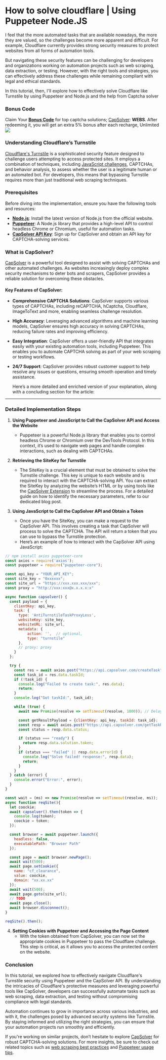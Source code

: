 # How to solve cloudflare | Using Puppeteer Node.JS

I feel that the more automated tasks that are available nowadays, the more they are valued, so the challenges become more apparent and difficult. For example, Cloudflare currently provides strong security measures to protect websites from all forms of automation tools.

But navigating these security features can be challenging for developers and organizations working on automation projects such as web scraping, data extraction, or testing. However, with the right tools and strategies, you can effectively address these challenges while remaining compliant with legal and ethical standards.

In this tutorial, then, I'll explore how to effectively solve Cloudflare like Turnstile by using Puppeteer and Node.js and the help from Captcha solver


### Bonus Code

Claim Your   <u>**Bonus Code**</u> for top captcha solutions; [CapSolver](https://www.capsolver.com/?utm_source=official&utm_medium=blog&utm_campaign=cloudflarenodejs): **WEBS**. After redeeming it, you will get an extra 5% bonus after each recharge, Unlimited
 ![](https://assets.capsolver.com/prod/images/post/2024-03-29/fbc29472-886c-45b2-9eb2-2b307f6d9700.png)


### Understanding Cloudflare’s Turnstile

[Cloudflare's Turnstile](https://www.cloudflare.com/products/turnstile/) is a sophisticated security feature designed to challenge users attempting to access protected sites. It employs a combination of techniques, including [JavaScript challenges](https://developers.cloudflare.com/turnstile/get-started/javascript/), CAPTCHAs, and behavior analysis, to assess whether the user is a legitimate human or an automated bot. For developers, this means that bypassing Turnstile requires more than just traditional web scraping techniques.



### Prerequisites

Before diving into the implementation, ensure you have the following tools and resources:

- **[Node.js](https://nodejs.org/)**: Install the latest version of Node.js from the official website.
- **[Puppeteer](https://pptr.dev/)**: A Node.js library that provides a high-level API to control headless Chrome or Chromium, useful for automation tasks.
- **[CapSolver API Key](https://www.capsolver.com/?utm_source=official&utm_medium=blog&utm_campaign=cloudflarenodejs)**: Sign up for CapSolver and obtain an API key for CAPTCHA-solving services.

### What is CapSolver?

[CapSolver](https://www.capsolver.com/?utm_source=official&utm_medium=blog&utm_campaign=cloudflarenodejs) is a powerful tool designed to assist with solving CAPTCHAs and other automated challenges. As websites increasingly deploy complex security mechanisms to deter bots and scrapers, CapSolver provides a reliable solution for overcoming these obstacles.

#### Key Features of CapSolver:

- **Comprehensive CAPTCHA Solutions**: CapSolver supports various types of CAPTCHAs, including reCAPTCHA, hCaptcha, Cloudflare, ImageToText and more, enabling seamless challenge resolution.
- **High Accuracy**: Leveraging advanced algorithms and machine learning models, CapSolver ensures high accuracy in solving CAPTCHAs, reducing failure rates and improving efficiency.
- **Easy Integration**: CapSolver offers a user-friendly API that integrates easily with your existing automation tools, including Puppeteer. This enables you to automate CAPTCHA solving as part of your web scraping or testing workflows.
- **24/7 Support**: CapSolver provides robust customer support to help resolve any issues or questions, ensuring smooth operation and timely assistance.

  Here’s a more detailed and enriched version of your explanation, along with a concluding section for the article:

---

### Detailed Implementation Steps

1. **Using Puppeteer and JavaScript to Call the CapSolver API and Access the Website**
   - Puppeteer is a powerful Node.js library that enables you to control headless Chrome or Chromium over the DevTools Protocol. In this context, it’s used to navigate web pages and handle complex interactions, such as dealing with CAPTCHAs.

2. **Retrieving the SiteKey for Turnstile**
   - The SiteKey is a crucial element that must be obtained to solve the Turnstile challenge. This key is unique to each website and is required to interact with the CAPTCHA-solving API. You can extract the SiteKey by analyzing the website’s HTML or by using tools like the [CapSolver Extension](https://www.capsolver.com/blog/Cloudflare/identify-cloudflare-turnstile-parameters) to streamline the process. For a detailed guide on how to identify the necessary parameters, refer to our dedicated blog post.

3. **Using JavaScript to Call the CapSolver API and Obtain a Token**
   - Once you have the SiteKey, you can make a request to the CapSolver API. This involves creating a task that CapSolver will process to solve the CAPTCHA. The API will return a token that you can use to bypass the Turnstile protection.
   - Here’s an example of how to interact with the CapSolver API using JavaScript:

```javascript
// npm install axios puppeteer-core
const axios = require('axios');
const puppeteer = require("puppeteer-core");

const api_key = "YOUR_API_KEY";
const site_key = "0xxxxxx";
const site_url = "https://xxx.xxx.xxx/xxx";
const proxy = "http://xxx:xxx@x.x.x.x:x"

async function capsolver() {
  const payload = {
    clientKey: api_key,
    task: {
      type: 'AntiTurnstileTaskProxyLess',
      websiteKey: site_key,
      websiteURL: site_url,
      metadata: {
          action: '',  // optional,
          type: "turnstile"
      },
      // proxy: proxy
    }
  };

  try {
    const res = await axios.post("https://api.capsolver.com/createTask", payload);
    const task_id = res.data.taskId;
    if (!task_id) {
      console.log("Failed to create task:", res.data);
      return;
    }
    console.log("Got taskId:", task_id);

    while (true) {
      await new Promise(resolve => setTimeout(resolve, 1000)); // Delay for 1 second

      const getResultPayload = {clientKey: api_key, taskId: task_id};
      const resp = await axios.post("https://api.capsolver.com/getTaskResult", getResultPayload);
      const status = resp.data.status;

      if (status === "ready") {
        return resp.data.solution.token;
      }
      if (status === "failed" || resp.data.errorId) {
        console.log("Solve failed! response:", resp.data);
        return;
      }
    }
  } catch (error) {
    console.error("Error:", error);
  }
}

const wait = (ms) => new Promise(resolve => setTimeout(resolve, ms));
async function reqSite(){
  let coockie;
  await capsolver().then(token => {
    console.log(token);
    coockie = token;
  });

  const browser = await puppeteer.launch({
    headless: false,
    executablePath: "Browser Path"
  });

  const page = await browser.newPage();
  await wait(500);
  await page.setCookie({
    name: "cf_clearance",
    value: coockie,
    domain: "xx.xx.xx"
  });
  await wait(500);
  await page.goto(site_url);
  // TODO
  await page.close();
  await browser.disconnect();
}

reqSite().then();
```

4. **Setting Cookies with Puppeteer and Accessing the Page Content**
   - With the token obtained from CapSolver, you can now set the appropriate cookies in Puppeteer to pass the Cloudflare challenge. This step is critical, as it allows you to access the protected content on the website.

### Conclusion

In this tutorial, we explored how to effectively navigate Cloudflare's Turnstile security using Puppeteer and the CapSolver API. By understanding the intricacies of Cloudflare's protective measures and leveraging powerful tools like CapSolver, developers can successfully automate tasks such as web scraping, data extraction, and testing without compromising compliance with legal standards.

Automation continues to grow in importance across various industries, and with it, the challenges posed by advanced security systems like Turnstile. By staying informed and utilizing the right strategies, you can ensure that your automation projects run smoothly and efficiently.

If you're working on similar projects, don’t hesitate to explore [CapSolver](https://www.capsolver.com/?utm_source=official&utm_medium=blog&utm_campaign=cloudflarenodejs) for robust CAPTCHA-solving solutions. For more insights, be sure to check out related topics such as [web scraping best practices](https://www.scrapingbee.com/blog/web-scraping-best-practices/) and [Puppeteer usage tips](https://pptr.dev/).

